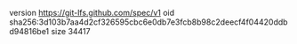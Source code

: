 version https://git-lfs.github.com/spec/v1
oid sha256:3d103b7aa4d2cf326595cbc6e0db7e3fcb8b98c2deecf4f04420ddbd94816be1
size 34417
